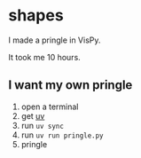 # shapes

I made a pringle in VisPy.

It took me 10 hours.

## I want my own pringle

1. open a terminal
1. get [uv](https://github.com/astral-sh/uv)
1. run `uv sync`
1. run `uv run pringle.py`
1. pringle

